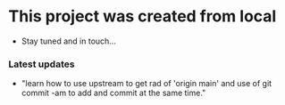 # This project was created from local 
- Stay tuned and in touch...
### Latest updates
- "learn how to use upstream to get rad of 'origin main' and use of git commit -am to add and commit at the same time."